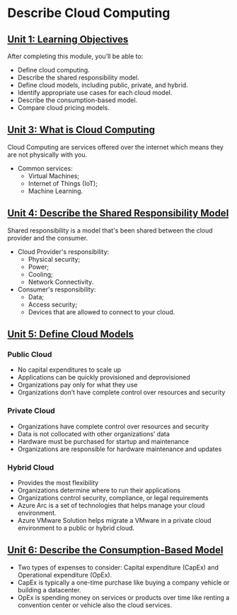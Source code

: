 # Describe Cloud Computing

## [Unit 1: Learning Objectives](https://learn.microsoft.com/en-us/training/modules/describe-cloud-compute/1-introduction-microsoft-azure-fundamentals)
After completing this module, you’ll be able to:
- Define cloud computing.
- Describe the shared responsibility model.
- Define cloud models, including public, private, and hybrid.
- Identify appropriate use cases for each cloud model.
- Describe the consumption-based model.
- Compare cloud pricing models.

## [Unit 3: What is Cloud Computing](https://learn.microsoft.com/en-us/training/modules/describe-cloud-compute/3-what-cloud-compute)
Cloud Computing are services offered over the internet which means they are not physically with you.
- Common services:
  - Virtual Machines;
  - Internet of Things (IoT);
  - Machine Learning.

## [Unit 4: Describe the Shared Responsibility Model](https://learn.microsoft.com/en-us/training/modules/describe-cloud-compute/4-describe-shared-responsibility-model)
Shared responsibility is a model that's been shared between the cloud provider and the consumer.
- Cloud Provider's responsibility:
  - Physical security;
  - Power;
  - Cooling;
  - Network Connectivity.
- Consumer's responsibility:
  - Data;
  - Access security;
  - Devices that are allowed to connect to your cloud.

## [Unit 5: Define Cloud Models](https://learn.microsoft.com/en-us/training/modules/describe-cloud-compute/5-define-cloud-models)
### Public Cloud
- No capital expenditures to scale up
- Applications can be quickly provisioned and deprovisioned
- Organizations pay only for what they use
- Organizations don’t have complete control over resources and security

### Private Cloud
- Organizations have complete control over resources and security
- Data is not collocated with other organizations’ data
- Hardware must be purchased for startup and maintenance
- Organizations are responsible for hardware maintenance and updates

### Hybrid Cloud
- Provides the most flexibility
- Organizations determine where to run their applications
- Organizations control security, compliance, or legal requirements
- Azure Arc is a set of technologies that helps manage your cloud environment.
- Azure VMware Solution helps migrate a VMware in a private cloud environment to a public or hybrid cloud.

## [Unit 6: Describe the Consumption-Based Model](https://learn.microsoft.com/en-us/training/modules/describe-cloud-compute/6-describe-consumption-based-model)
- Two types of expenses to consider: Capital expenditure (CapEx) and Operational expenditure (OpEx).
- CapEx is typically a one-time purchase like buying a company vehicle or building a datacenter.
- OpEx is spending money on services or products over time like renting a convention center or vehicle also the cloud services.
